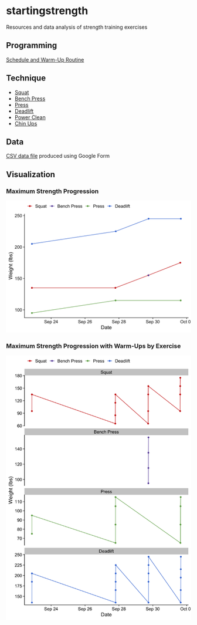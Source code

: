 # startingstrength

Resources and data analysis of strength training exercises


## Programming

[Schedule and Warm-Up Routine](https://docs.google.com/spreadsheets/d/1SyOB_r6XOENmAunPZwkslgBb2Ltgzxn3EmezelEKQ5s/edit?usp=sharing)


## Technique

* [Squat](https://www.youtube.com/watch?v=nhoikoUEI8U)
* [Bench Press](https://www.youtube.com/watch?v=rxD321l2svE)
* [Press](https://www.youtube.com/watch?v=8dacy5hjaE8)
* [Deadlift](https://www.youtube.com/watch?v=p2OPUi4xGrM)
* [Power Clean](https://www.youtube.com/playlist?list=PLNhFKPjedRnQ_qs4ID5gl3OoSxZFFZEHJ)
* [Chin Ups](https://www.youtube.com/watch?v=9aA0-FbxK9E)


## Data

[CSV data file](https://docs.google.com/spreadsheets/d/1F2IPfClwYT3qm4VbRAwbtanyX0AFURBW-uvPVcoMV-8/edit?usp=sharing) produced using Google Form


## Visualization

### Maximum Strength Progression

![](strength_timeline_max.png)

### Maximum Strength Progression with Warm-Ups by Exercise

![](strength_timeline_facet.png)
